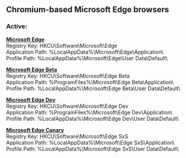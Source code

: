 ## Chromium-based Microsoft Edge browsers ##

### Active: ####

**[Microsoft Edge](https://go.microsoft.com/fwlink/?linkid=2069324&Channel=Stable&language=en)**  
Registry Key: HKCU\\Software\\Microsoft\\Edge  
Application Path: %LocalAppData%\\Microsoft\\Edge\\Application\\  
Profile Path: %LocalAppData%\\Microsoft\\Edge\\User Data\\Default\\

**[Microsoft Edge Beta](https://www.microsoftedgeinsider.com/en-us/download/)**  
Registry Key: HKCU\\Software\\Microsoft\\Edge Beta  
Application Path: %ProgramFiles%\\Microsoft\\Edge Beta\\Application\\  
Profile Path: %LocalAppData%\\Microsoft\\Edge Beta\\User Data\\Default\\

**[Microsoft Edge Dev](https://www.microsoftedgeinsider.com/en-us/download/)**  
Registry Key: HKCU\\Software\\Microsoft\\Edge Dev  
Application Path: %ProgramFiles%\\Microsoft\\Edge Dev\\Application\\  
Profile Path: %LocalAppData%\\Microsoft\\Edge Dev\\User Data\\Default\\

**[Microsoft Edge Canary](https://www.microsoftedgeinsider.com/en-us/download/)**  
Registry Key: HKCU\\Software\\Microsoft\\Edge SxS  
Application Path: %LocalAppData%\\Microsoft\\Edge SxS\\Application\\  
Profile Path: %LocalAppData%\\Microsoft\\Edge SxS\\User Data\\Default\\

